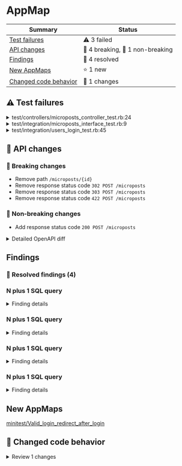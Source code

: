 # AppMap






| Summary | Status |
| --- | --- |
| [Test failures](#test-failures) | :warning: 3 failed |
| [API changes](#api-changes) |🚧 4 breaking,&nbsp;:wrench: 1 non-breaking  |
| [Findings](#findings) |  :tada: 4 resolved  |
| [New AppMaps](#new-appmaps) |  :star: 1 new  |
| [Changed code behavior](#changed-code-behavior) |  :twisted_rightwards_arrows: 1 changes  |

## :warning: Test failures


<details>
<summary>
test/controllers/microposts_controller_test.rb:24
</summary>

<p/>

[test/controllers/microposts_controller_test.rb:24](test/controllers/microposts_controller_test.rb:24) failed with error:

```
NoMethodError: undefined method `micropost_path' for #<MicropostsControllerTest:0x00007f311d97a068>
Did you mean?  microposts
    test/controllers/microposts_controller_test.rb:28:in `block (2 levels) in <class:MicropostsControllerTest>'
    test/controllers/microposts_controller_test.rb:27:in `block in <class:MicropostsControllerTest>'
```




No relevant code changes found.

| Diagram | Link |
| --- | --- |
| Sequence diagram diff | [minitest/Microposts_controller_should_redirect_destroy_for_wrong_micropost.diff.sequence.json](diff/minitest/Microposts_controller_should_redirect_destroy_for_wrong_micropost.diff.sequence.json) |
| AppMap | [minitest/Microposts_controller_should_redirect_destroy_for_wrong_micropost](head/minitest/Microposts_controller_should_redirect_destroy_for_wrong_micropost.appmap.json) |

</details>


<details>
<summary>
test/integration/microposts_interface_test.rb:9
</summary>

<p/>

[test/integration/microposts_interface_test.rb:9](test/integration/microposts_interface_test.rb:9) failed with error:

```
ActionView::Template::Error: undefined method `micropost_path' for #<ActionView::Base:0x00000000028410>

              target.public_send(method, *args)
                    ^^^^^^^^^^^^
Did you mean?  microposts_path
    app/views/microposts/_micropost.html.erb:13
    app/views/shared/_feed.html.erb:3
    app/views/static_pages/home.html.erb:16
    test/integration/microposts_interface_test.rb:11:in `block in <class:MicropostsInterfaceTest>'
```




No relevant code changes found.

| Diagram | Link |
| --- | --- |
| Sequence diagram diff | [minitest/Microposts_interface_micropost_interface.diff.sequence.json](diff/minitest/Microposts_interface_micropost_interface.diff.sequence.json) |
| AppMap | [minitest/Microposts_interface_micropost_interface](head/minitest/Microposts_interface_micropost_interface.appmap.json) |

</details>


<details>
<summary>
test/integration/users_login_test.rb:45
</summary>

<p/>

[test/integration/users_login_test.rb:45](test/integration/users_login_test.rb:45) failed with error:

```
ActionView::Template::Error: undefined method `micropost_path' for #<ActionView::Base:0x0000000002b3e0>

              target.public_send(method, *args)
                    ^^^^^^^^^^^^
Did you mean?  microposts_path
    app/views/microposts/_micropost.html.erb:13
    app/views/users/show.html.erb:19
    test/integration/users_login_test.rb:46:in `block in <class:ValidLoginTest>'
```




No relevant code changes found.

| Diagram | Link |
| --- | --- |
| AppMap | [minitest/Valid_login_redirect_after_login](head/minitest/Valid_login_redirect_after_login.appmap.json) |

</details>



## 🔄 API changes

### 🚧 Breaking changes

  - Remove path `/microposts/{id}` 
  - Remove response status code `302 POST /microposts` 
  - Remove response status code `303 POST /microposts` 
  - Remove response status code `422 POST /microposts` 

### :wrench: Non-breaking changes

  - Add response status code  `200 POST /microposts`


<details>
<summary>
  Detailed OpenAPI diff
</summary>

```diff
--- base/openapi.yml	2023-08-17 12:23:50.000000000 -0400
+++ head/openapi.yml	2023-08-17 12:28:49.000000000 -0400
@@ -100,18 +100,9 @@
   /microposts:
     post:
       responses:
-        '302':
-          content:
-            text/html: {}
-          description: Found
-        '303':
-          content:
-            text/html: {}
-          description: See Other
-        '422':
-          content:
-            text/html: {}
-          description: Unprocessable Entity
+        '200':
+          content: {}
+          description: OK
       requestBody:
         content:
           application/x-www-form-urlencoded:
@@ -123,13 +114,6 @@
                   properties:
                     content:
                       type: string
-  /microposts/{id}:
-    delete:
-      responses:
-        '303':
-          content:
-            text/html: {}
-          description: See Other
   /password_resets:
     post:
       responses:
```
</details>



<h2 id="findings">Findings</h2>


### :tada: Resolved findings (4)


### N plus 1 SQL query

<details>
<summary>
  Finding details
</summary>

| Field | Value |
| --- | --- |
| Message | app_views_shared__feed_html_erb.render[418] contains 30 occurrences of SQL: SELECT &quot;users&quot;.* FROM &quot;users&quot; WHERE &quot;users&quot;.&quot;id&quot; &#x3D; ? LIMIT ? |
| AppMap | [minitest/Microposts_interface_micropost_interface.appmap.json](head/minitest/Microposts_interface_micropost_interface.appmap.json) |

##### Related code changes
No relevant code changes found.

##### Stack trace

* [app/helpers/sessions_helper.rb:19](app/helpers/sessions_helper.rb:19)
* [app/helpers/sessions_helper.rb:35](app/helpers/sessions_helper.rb:35)
* [app/views/shared/_feed.html.erb](app/views/shared/_feed.html.erb)
* [app/views/static_pages/home.html.erb](app/views/static_pages/home.html.erb)
* /home/ahtrotta/.rbenv/versions/3.1.2/lib/ruby/gems/3.1.0/gems/actionpack-7.0.4/lib/action_controller/metal/renderers.rb:140


</details>

### N plus 1 SQL query

<details>
<summary>
  Finding details
</summary>

| Field | Value |
| --- | --- |
| Message | app_views_shared__feed_html_erb.render[2707] contains 30 occurrences of SQL: SELECT &quot;users&quot;.* FROM &quot;users&quot; WHERE &quot;users&quot;.&quot;id&quot; &#x3D; ? LIMIT ? |
| AppMap | [minitest/Microposts_interface_micropost_interface.appmap.json](head/minitest/Microposts_interface_micropost_interface.appmap.json) |

##### Related code changes
No relevant code changes found.

##### Stack trace

* [app/helpers/sessions_helper.rb:19](app/helpers/sessions_helper.rb:19)
* [app/helpers/sessions_helper.rb:35](app/helpers/sessions_helper.rb:35)
* [app/views/shared/_feed.html.erb](app/views/shared/_feed.html.erb)
* [app/views/static_pages/home.html.erb](app/views/static_pages/home.html.erb)
* /home/ahtrotta/.rbenv/versions/3.1.2/lib/ruby/gems/3.1.0/gems/actionpack-7.0.4/lib/action_controller/metal/renderers.rb:140
* [app/controllers/microposts_controller.rb:5](app/controllers/microposts_controller.rb:5)


</details>

### N plus 1 SQL query

<details>
<summary>
  Finding details
</summary>

| Field | Value |
| --- | --- |
| Message | app_views_shared__feed_html_erb.render[3734] contains 30 occurrences of SQL: SELECT &quot;users&quot;.* FROM &quot;users&quot; WHERE &quot;users&quot;.&quot;id&quot; &#x3D; ? LIMIT ? |
| AppMap | [minitest/Microposts_interface_micropost_interface.appmap.json](head/minitest/Microposts_interface_micropost_interface.appmap.json) |

##### Related code changes
No relevant code changes found.

##### Stack trace

* [app/helpers/sessions_helper.rb:19](app/helpers/sessions_helper.rb:19)
* [app/helpers/sessions_helper.rb:35](app/helpers/sessions_helper.rb:35)
* [app/views/shared/_feed.html.erb](app/views/shared/_feed.html.erb)
* [app/views/static_pages/home.html.erb](app/views/static_pages/home.html.erb)
* /home/ahtrotta/.rbenv/versions/3.1.2/lib/ruby/gems/3.1.0/gems/actionpack-7.0.4/lib/action_controller/metal/renderers.rb:140


</details>

### N plus 1 SQL query

<details>
<summary>
  Finding details
</summary>

| Field | Value |
| --- | --- |
| Message | app_views_users_show_html_erb.render[4559] contains 6 occurrences of SQL: SELECT &quot;users&quot;.* FROM &quot;users&quot; WHERE &quot;users&quot;.&quot;id&quot; &#x3D; ? LIMIT ? |
| AppMap | [minitest/Microposts_interface_micropost_interface.appmap.json](head/minitest/Microposts_interface_micropost_interface.appmap.json) |

##### Related code changes
No relevant code changes found.

##### Stack trace

* [app/helpers/sessions_helper.rb:19](app/helpers/sessions_helper.rb:19)
* [app/helpers/sessions_helper.rb:40](app/helpers/sessions_helper.rb:40)
* [app/views/users/show.html.erb](app/views/users/show.html.erb)
* /home/ahtrotta/.rbenv/versions/3.1.2/lib/ruby/gems/3.1.0/gems/actionpack-7.0.4/lib/action_controller/metal/renderers.rb:140


</details>




<h2 id="new-appmaps">New AppMaps</h2>


[minitest/Valid_login_redirect_after_login](head/minitest/Valid_login_redirect_after_login.appmap.json)



## :twisted_rightwards_arrows: Changed code behavior

<details>

<summary>
Review 1 changes
</summary>


```
removed SQL `PRAGMA foreign_keys = ON`
```

- [minitest/Microposts_controller_should_redirect_destroy_for_wrong_micropost](diff/minitest/Microposts_controller_should_redirect_destroy_for_wrong_micropost.diff.sequence.json)


</details>
